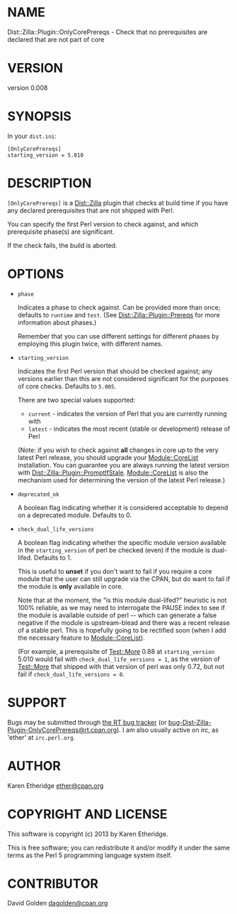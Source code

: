 # NAME

Dist::Zilla::Plugin::OnlyCorePrereqs - Check that no prerequisites are declared that are not part of core

# VERSION

version 0.008

# SYNOPSIS

In your `dist.ini`:

    [OnlyCorePrereqs]
    starting_version = 5.010

# DESCRIPTION

`[OnlyCorePrereqs]` is a [Dist::Zilla](http://search.cpan.org/perldoc?Dist::Zilla) plugin that checks at build time if
you have any declared prerequisites that are not shipped with Perl.

You can specify the first Perl version to check against, and which
prerequisite phase(s) are significant.

If the check fails, the build is aborted.

# OPTIONS

- `phase`

    Indicates a phase to check against. Can be provided more than once; defaults
    to `runtime` and `test`.  (See [Dist::Zilla::Plugin::Prereqs](http://search.cpan.org/perldoc?Dist::Zilla::Plugin::Prereqs) for more
    information about phases.)

    Remember that you can use different settings for different phases by employing
    this plugin twice, with different names.

- `starting_version`

    Indicates the first Perl version that should be checked against; any versions
    earlier than this are not considered significant for the purposes of core
    checks.  Defaults to `5.005`.

    There are two special values supported:

    - `current` - indicates the version of Perl that you are currently running with
    - `latest` - indicates the most recent (stable or development) release of Perl

    (Note: if you wish to check against __all__ changes in core up to the very
    latest Perl release, you should upgrade your [Module::CoreList](http://search.cpan.org/perldoc?Module::CoreList) installation.
    You can guarantee you are always running the latest version with
    [Dist::Zilla::Plugin::PromptIfStale](http://search.cpan.org/perldoc?Dist::Zilla::Plugin::PromptIfStale). [Module::CoreList](http://search.cpan.org/perldoc?Module::CoreList) is also the mechanism used for
    determining the version of the latest Perl release.)

- `deprecated_ok`

    A boolean flag indicating whether it is considered acceptable to depend on a
    deprecated module. Defaults to 0.

- `check_dual_life_versions`

    A boolean flag indicating whether the specific module version available in the
    `starting_version` of perl be checked (even) if the module is dual-lifed.
    Defaults to 1.

    This is useful to __unset__ if you don't want to fail if you require a core module
    that the user can still upgrade via the CPAN, but do want to fail if the
    module is __only__ available in core.

    Note that at the moment, the "is this module dual-lifed?" heuristic is not
    100% reliable, as we may need to interrogate the PAUSE index to see if the
    module is available outside of perl -- which can generate a false negative if
    the module is upstream-blead and there was a recent release of a stable perl.
    This is hopefully going to be rectified soon (when I add the necessary feature
    to [Module::CoreList](http://search.cpan.org/perldoc?Module::CoreList)).

    (For example, a prerequisite of [Test::More](http://search.cpan.org/perldoc?Test::More) 0.88 at `starting_version`
    5.010 would fail with `check_dual_life_versions = 1`, as the version of
    [Test::More](http://search.cpan.org/perldoc?Test::More) that shipped with that version of perl was only 0.72,
    but not fail if `check_dual_life_versions = 0`.

# SUPPORT

Bugs may be submitted through [the RT bug tracker](https://rt.cpan.org/Public/Dist/Display.html?Name=Dist-Zilla-Plugin-OnlyCorePrereqs)
(or [bug-Dist-Zilla-Plugin-OnlyCorePrereqs@rt.cpan.org](mailto:bug-Dist-Zilla-Plugin-OnlyCorePrereqs@rt.cpan.org)).
I am also usually active on irc, as 'ether' at `irc.perl.org`.

# AUTHOR

Karen Etheridge <ether@cpan.org>

# COPYRIGHT AND LICENSE

This software is copyright (c) 2013 by Karen Etheridge.

This is free software; you can redistribute it and/or modify it under
the same terms as the Perl 5 programming language system itself.

# CONTRIBUTOR

David Golden <dagolden@cpan.org>
